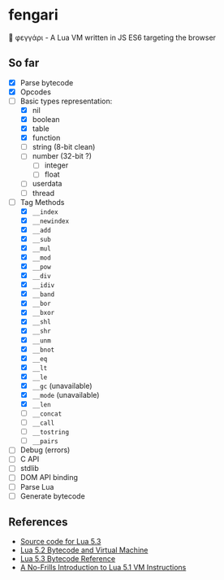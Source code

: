 # fengari
🐺 φεγγάρι - A Lua VM written in JS ES6 targeting the browser

## So far

- [x] Parse bytecode
- [x] Opcodes
- [ ] Basic types representation:
    - [x] nil
    - [x] boolean
    - [x] table
    - [x] function
    - [ ] string (8-bit clean)
    - [ ] number (32-bit ?)
        - [ ] integer
        - [ ] float
    - [ ] userdata
    - [ ] thread
- [ ] Tag Methods
    - [x] `__index`
    - [x] `__newindex`
    - [x] `__add`
    - [x] `__sub`
    - [x] `__mul`
    - [x] `__mod`
    - [x] `__pow`
    - [x] `__div`
    - [x] `__idiv`
    - [x] `__band`
    - [x] `__bor`
    - [x] `__bxor`
    - [x] `__shl`
    - [x] `__shr`
    - [x] `__unm`
    - [x] `__bnot`
    - [x] `__eq`
    - [x] `__lt`
    - [x] `__le`
    - [x] `__gc` (unavailable)
    - [x] `__mode` (unavailable)
    - [x] `__len`
    - [ ] `__concat`
    - [ ] `__call`
    - [ ] `__tostring`
    - [ ] `__pairs`
- [ ] Debug (errors)
- [ ] C API
- [ ] stdlib
- [ ] DOM API binding
- [ ] Parse Lua
- [ ] Generate bytecode

## References

- [Source code for Lua 5.3](lua.org/source/5.3/)
- [Lua 5.2 Bytecode and Virtual Machine](http://files.catwell.info/misc/mirror/lua-5.2-bytecode-vm-dirk-laurie/lua52vm.html)
- [Lua 5.3 Bytecode Reference](http://the-ravi-programming-language.readthedocs.io/en/latest/lua_bytecode_reference.html)
- [A No-Frills Introduction to Lua 5.1 VM Instructions](http://luaforge.net/docman/83/98/ANoFrillsIntroToLua51VMInstructions.pdf)